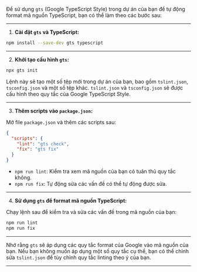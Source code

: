 Để sử dụng `gts` (Google TypeScript Style) trong dự án của bạn để tự động format mã nguồn TypeScript, bạn có thể làm theo các bước sau:

---

1. **Cài đặt `gts` và TypeScript:**

```bash
npm install --save-dev gts typescript
```

---

2. **Khởi tạo cấu hình `gts`:**

```bash
npx gts init
```

Lệnh này sẽ tạo một số tệp mới trong dự án của bạn, bao gồm `tslint.json`, `tsconfig.json` và một số tệp khác. `tslint.json` và `tsconfig.json` sẽ được cấu hình theo quy tắc của Google TypeScript Style.

---

3. **Thêm scripts vào `package.json`:**

Mở file `package.json` và thêm các scripts sau:

```json
{
  "scripts": {
    "lint": "gts check",
    "fix": "gts fix"
  }
}
```

- `npm run lint`: Kiểm tra xem mã nguồn của bạn có tuân thủ quy tắc không.
- `npm run fix`: Tự động sửa các vấn đề có thể tự động được sửa.

---

4. **Sử dụng `gts` để format mã nguồn TypeScript:**

Chạy lệnh sau để kiểm tra và sửa các vấn đề trong mã nguồn của bạn:

```bash
npm run lint
npm run fix
```

---

Nhớ rằng `gts` sẽ áp dụng các quy tắc format của Google vào mã nguồn của bạn. Nếu bạn không muốn áp dụng một số quy tắc cụ thể, bạn có thể chỉnh sửa `tslint.json` để tùy chỉnh quy tắc linting theo ý của bạn.

---
